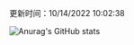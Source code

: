 
  更新时间：10/14/2022 10:02:38
	
  ![Anurag's GitHub stats](https://github-readme-stats.vercel.app/api?username=chendj89&theme=gruvbox&show_icons=true)
